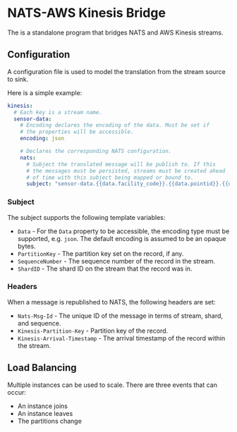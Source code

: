 # NATS-AWS Kinesis Bridge

The is a standalone program that bridges NATS and AWS Kinesis streams.

## Configuration

A configuration file is used to model the translation from the stream source to sink.

Here is a simple example:

```yaml
kinesis:
  # Each key is a stream name.
  sensor-data:
    # Encoding declares the encoding of the data. Must be set if
    # the properties will be accessible.
    encoding: json

    # Declares the corresponding NATS configuration.
    nats:
      # Subject the translated message will be publish to. If this
      # the messages must be persisted, streams must be created ahead
      # of time with this subject being mapped or bound to.
      subject: "sensor-data.{{data.facility_code}}.{{data.pointid}}.{{data.tagname}}"
```

### Subject

The subject supports the following template variables:

- `Data` - For the `Data` property to be accessible, the encoding type must be supported, e.g. `json`. The default encoding is assumed to be an opaque bytes.
- `PartitionKey` - The partition key set on the record, if any.
- `SequenceNumber` - The sequence number of the record in the stream.
- `ShardID` - The shard ID on the stream that the record was in.

### Headers

When a message is republished to NATS, the following headers are set:

- `Nats-Msg-Id` - The unique ID of the message in terms of stream, shard, and sequence.
- `Kinesis-Partition-Key` - Partition key of the record.
- `Kinesis-Arrival-Timestamp` - The arrival timestamp of the record within the stream.

## Load Balancing

Multiple instances can be used to scale. There are three events that can occur:

- An instance joins
- An instance leaves
- The partitions change

